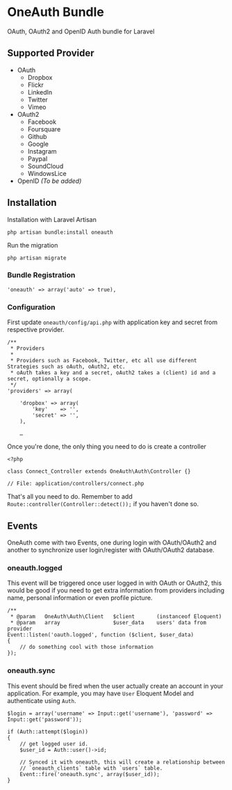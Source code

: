 # OneAuth Bundle

OAuth, OAuth2 and OpenID Auth bundle for Laravel

## Supported Provider

* OAuth
	- Dropbox
	- Flickr
	- LinkedIn
	- Twitter
	- Vimeo
* OAuth2
	- Facebook
	- Foursquare
	- Github
	- Google
	- Instagram
	- Paypal
	- SoundCloud
	- WindowsLice
* OpenID *(To be added)*

## Installation

Installation with Laravel Artisan

	php artisan bundle:install oneauth

Run the migration

	php artisan migrate

### Bundle Registration

	'oneauth' => array('auto' => true),
	
### Configuration

First update `oneauth/config/api.php` with application key and secret from respective provider.

	/**
	 * Providers
	 * 
	 * Providers such as Facebook, Twitter, etc all use different Strategies such as oAuth, oAuth2, etc.
	 * oAuth takes a key and a secret, oAuth2 takes a (client) id and a secret, optionally a scope.
	 */
	'providers' => array(

		'dropbox' => array(
			'key'    => '',
			'secret' => '',
		),
		
		…

Once you're done, the only thing you need to do is create a controller

	<?php
	
	class Connect_Controller extends OneAuth\Auth\Controller {}
	
	// File: application/controllers/connect.php
	
That's all you need to do. Remember to add `Route::controller(Controller::detect());` if you haven't done so.

## Events

OneAuth come with two Events, one during login with OAuth/OAuth2 and another to synchronize user login/register with OAuth/OAuth2 database.

### oneauth.logged

This event will be triggered once user logged in with OAuth or OAuth2, this would be good if you need to get extra information from providers including name, personal information or even profile picture.

	/**
	 * @param   OneAuth\Auth\Client   $client       (instanceof Eloquent)
	 * @param   array                 $user_data    users' data from provider
	Event::listen('oauth.logged', function ($client, $user_data)
	{
		// do something cool with those information
	});
	
### oneauth.sync

This event should be fired when the user actually create an account in your application. For example, you may have `User` Eloquent Model and authenticate using `Auth`.
	
	$login = array('username' => Input::get('username'), 'password' => Input::get('password'));
	
	if (Auth::attempt($login))
	{
		// get logged user id.
		$user_id = Auth::user()->id;
		
		// Synced it with oneauth, this will create a relationship between
		// `oneauth_clients` table with `users` table.
		Event::fire('oneauth.sync', array($user_id));
	} 